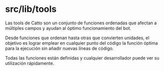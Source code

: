 # src/lib/tools

Las tools de Catto son un conjunto de funciones ordenadas que afectan a múltiples campos y ayudan al óptimo funcionamiento del bot.

Desde funciones que ordenan hasta otras que convierten unidades, el objetivo es lograr emplear en cualquier punto del código la función óptima para la ejecución sin añadir nuevas líneas de código.

Todas las funciones están definidas y cualquier desarrollador puede ver su utilización rápidamente.
